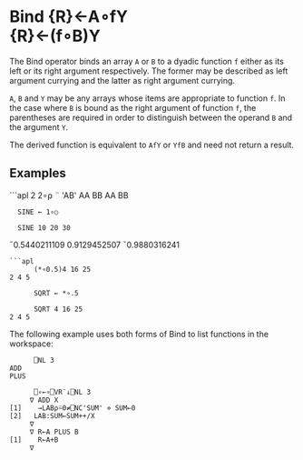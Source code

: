 <div style="display: none;">
  ∘
</div>






<h1 class="heading"><span class="name">Bind</span> <span class="command">{R}←A∘fY<br/>{R}←(f∘B)Y</span></h1>



The Bind operator binds an array `A` or `B` to a dyadic function `f` either as its left or its right argument respectively. The former may be described as left argument currying and the latter as right argument currying.


`A`, `B` and `Y` may be any arrays whose items are appropriate to function `f`. In the case where `B` is bound as the right argument of function `f`, the parentheses are required in order to distinguish between the operand `B` and the argument `Y`.


The derived function is equivalent to `AfY` or `YfB` and need not return a result.


<h2 class="example">Examples</h2>
```apl
      2 2∘⍴ ¨ 'AB'
 AA  BB
 AA  BB
 
      SINE ← 1∘○
 
      SINE 10 20 30
¯0.5440211109 0.9129452507 ¯0.9880316241
```
```apl
      (*∘0.5)4 16 25
2 4 5
 
      SQRT ← *∘.5
 
      SQRT 4 16 25
2 4 5
```


The following example uses both forms of Bind to list functions in the workspace:
```apl
      ⎕NL 3
ADD
PLUS
 
      ⎕∘←∘⎕VR¨↓⎕NL 3
     ∇ ADD X
[1]    →LAB⍴⍨0≠⎕NC'SUM' ⋄ SUM←0
[2]   LAB:SUM←SUM++/X
     ∇
     ∇ R←A PLUS B
[1]    R←A+B
     ∇
```


